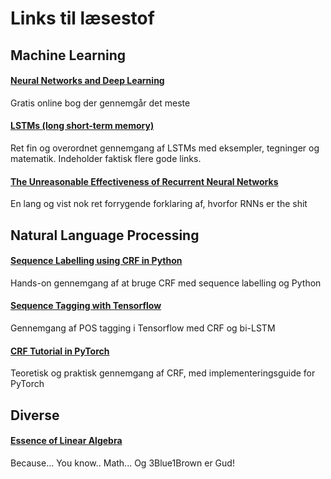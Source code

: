 
# Links til læsestof

## Machine Learning

#### [Neural Networks and Deep Learning]( http://neuralnetworksanddeeplearning.com/index.html )
Gratis online bog der gennemgår det meste

#### [LSTMs (long short-term memory)]( http://blog.echen.me/2017/05/30/exploring-lstms/ )
Ret fin og overordnet gennemgang af LSTMs med eksempler, tegninger og matematik.
Indeholder faktisk flere gode links.

#### [The Unreasonable Effectiveness of Recurrent Neural Networks]( http://karpathy.github.io/2015/05/21/rnn-effectiveness/ )
En lang og vist nok ret forrygende forklaring af, hvorfor RNNs er the shit


## Natural Language Processing

#### [Sequence Labelling using CRF in Python]( http://www.albertauyeung.com/post/python-sequence-labelling-with-crf/ )
Hands-on gennemgang af at bruge CRF med sequence labelling og Python

#### [Sequence Tagging with Tensorflow](https://guillaumegenthial.github.io/sequence-tagging-with-tensorflow.html)
Gennemgang af POS tagging i Tensorflow med CRF og bi-LSTM

#### [CRF Tutorial in PyTorch]( https://towardsdatascience.com/conditional-random-field-tutorial-in-pytorch-ca0d04499463 )
Teoretisk og praktisk gennemgang af CRF, med implementeringsguide for PyTorch


## Diverse

#### [Essence of Linear Algebra](https://www.youtube.com/watch?v=fNk_zzaMoSs&list=PLZHQObOWTQDPD3MizzM2xVFitgF8hE_ab)
Because... You know.. Math... Og 3Blue1Brown er Gud!

